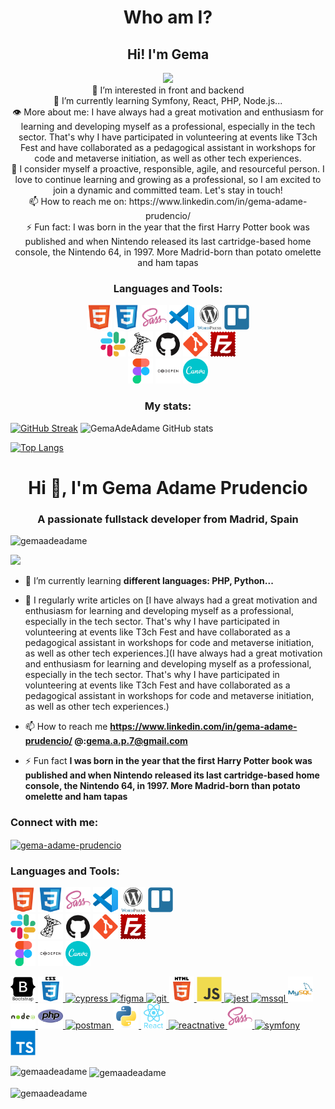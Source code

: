 
<h1 align="center">Who am I?</h1>
<h2 align="center">Hi! I'm Gema</h2>
<div id="header" align="center">
<img src="https://media.giphy.com/media/9GI7VdtNcy79PfUPn4/giphy.gif" />
</div>
<div align="center"
👋 Hi, I’m @GemaAdeAdame a passionate web fullstack developer from Madrid (Spain). Call it luck, chance or destiny but we have met on this path!<br>
👀 I’m interested in front and backend <br>
🌱 I’m currently learning Symfony, React, PHP, Node.js...<br>
👁️ More about me: I have always had a great motivation and enthusiasm for learning and developing myself as a professional, especially in the tech sector. That's why I have participated in volunteering at events like T3ch Fest and have collaborated as a pedagogical assistant in workshops for code and metaverse initiation, as well as other tech experiences. <br>
🤍 I consider myself a proactive, responsible, agile, and resourceful person. I love to continue learning and growing as a professional, so I am excited to join a dynamic and committed team. Let's stay in touch! <br>
📫 How to reach me on: https://www.linkedin.com/in/gema-adame-prudencio/ <br>
⚡ Fun fact:  I was born in the year that the first Harry Potter book was published and when Nintendo released its last cartridge-based home console, the Nintendo 64, in 1997. More Madrid-born than potato omelette and ham tapas <br>
</div>


  <div align="center">
    <h3>Languages and Tools:</h3>
    <div>
      <img src= "https://github.com/devicons/devicon/blob/master/icons/html5/html5-original.svg" title="html5" alt="html5" width="40" height="40" />
      <img src= "https://github.com/devicons/devicon/blob/master/icons/css3/css3-original.svg" title="css3"  width="40" height="40" />
      <img src= "https://github.com/devicons/devicon/blob/master/icons/sass/sass-original.svg" title="sass" width="40" height="40" />
      <img src="https://github.com/devicons/devicon/blob/master/icons/vscode/vscode-original.svg" title="vscode" width="40" height="40" />
      <img src="https://github.com/devicons/devicon/blob/master/icons/wordpress/wordpress-original.svg" title="wp" width="40" height="40" />
      <img src="https://github.com/devicons/devicon/blob/master/icons/trello/trello-plain.svg" title="trello" width="40" height="40" /><br>
      <img src="https://github.com/devicons/devicon/blob/master/icons/slack/slack-original.svg" title="slack" width="40" height="40" /> 
      <img src="https://github.com/devicons/devicon/blob/master/icons/microsoftsqlserver/microsoftsqlserver-plain.svg" title="sql" width="40" height="40" />
      <img src="https://github.com/devicons/devicon/blob/master/icons/github/github-original.svg" title="github" width="40" height="40" />
      <img src="https://github.com/devicons/devicon/blob/master/icons/git/git-original.svg" title="git" width="40" height="40" />
      <img src="https://github.com/devicons/devicon/blob/master/icons/filezilla/filezilla-plain.svg" title="filezilla" width="40" height="40" /><br>
      <img src="https://github.com/devicons/devicon/blob/master/icons/figma/figma-original.svg" title="figma" width="40" height="40" />
      <img src="https://github.com/devicons/devicon/blob/master/icons/codepen/codepen-original-wordmark.svg" title="codepen" width="40" height="40" />
      <img src="https://github.com/devicons/devicon/blob/master/icons/canva/canva-original.svg" title="canva" width="40" height="40" />
    </div>
  </div>
  
  <h3 align="center">My stats:</h3>
  
  [![GitHub Streak](https://streak-stats.demolab.com?user=GemaAdeAdame&theme=midnight-purple&hide_border=true&date_format=M%20j%5B%2C%20Y%5D)](https://git.io/streak-stats)
  ![GemaAdeAdame GitHub stats](https://github-readme-stats.vercel.app/api?username=GemaAdeAdame&show_icons=true&theme=radical)
  
  [![Top Langs](https://github-readme-stats.vercel.app/api/top-langs/?username=GemaAdeAdame&layout=compact)](https://github.com/GemaAdeAdame/github-readme-stats)
 
<!---
GemaAdeAdame/GemaAdeAdame is a ✨ special ✨ repository because its `README.md` (this file) appears on your GitHub profile.
You can click the Preview link to take a look at your changes.
--->

<h1 align="center">Hi 👋, I'm Gema Adame Prudencio</h1>
<h3 align="center">A passionate fullstack developer from Madrid, Spain</h3>

<p align="left"> <img src="https://komarev.com/ghpvc/?username=gemaadeadame&label=Profile%20views&color=0e75b6&style=flat" alt="gemaadeadame" /> </p> <img src="https://media.giphy.com/media/9GI7VdtNcy79PfUPn4/giphy.gif" />

- 🌱 I’m currently learning **different languages: PHP, Python...**

- 📝 I regularly write articles on [I have always had a great motivation and enthusiasm for learning and developing myself as a professional, especially in the tech sector. That's why I have participated in volunteering at events like T3ch Fest and have collaborated as a pedagogical assistant in workshops for code and metaverse initiation, as well as other tech experiences.](I have always had a great motivation and enthusiasm for learning and developing myself as a professional, especially in the tech sector. That's why I have participated in volunteering at events like T3ch Fest and have collaborated as a pedagogical assistant in workshops for code and metaverse initiation, as well as other tech experiences.)

- 📫 How to reach me **https://www.linkedin.com/in/gema-adame-prudencio/ @:gema.a.p.7@gmail.com**

- ⚡ Fun fact **I was born in the year that the first Harry Potter book was published and when Nintendo released its last cartridge-based home console, the Nintendo 64, in 1997. More Madrid-born than potato omelette and ham tapas**

<h3 align="left">Connect with me:</h3>
<p align="left">
<a href="https://linkedin.com/in/gema-adame-prudencio" target="blank"><img align="center" src="https://raw.githubusercontent.com/rahuldkjain/github-profile-readme-generator/master/src/images/icons/Social/linked-in-alt.svg" alt="gema-adame-prudencio" height="30" width="40" /></a>
</p>

<h3 align="left">Languages and Tools:</h3>
 <img src= "https://github.com/devicons/devicon/blob/master/icons/html5/html5-original.svg" title="html5" alt="html5" width="40" height="40" />
      <img src= "https://github.com/devicons/devicon/blob/master/icons/css3/css3-original.svg" title="css3"  width="40" height="40" />
      <img src= "https://github.com/devicons/devicon/blob/master/icons/sass/sass-original.svg" title="sass" width="40" height="40" />
      <img src="https://github.com/devicons/devicon/blob/master/icons/vscode/vscode-original.svg" title="vscode" width="40" height="40" />
      <img src="https://github.com/devicons/devicon/blob/master/icons/wordpress/wordpress-original.svg" title="wp" width="40" height="40" />
      <img src="https://github.com/devicons/devicon/blob/master/icons/trello/trello-plain.svg" title="trello" width="40" height="40" /><br>
      <img src="https://github.com/devicons/devicon/blob/master/icons/slack/slack-original.svg" title="slack" width="40" height="40" /> 
      <img src="https://github.com/devicons/devicon/blob/master/icons/microsoftsqlserver/microsoftsqlserver-plain.svg" title="sql" width="40" height="40" />
      <img src="https://github.com/devicons/devicon/blob/master/icons/github/github-original.svg" title="github" width="40" height="40" />
      <img src="https://github.com/devicons/devicon/blob/master/icons/git/git-original.svg" title="git" width="40" height="40" />
      <img src="https://github.com/devicons/devicon/blob/master/icons/filezilla/filezilla-plain.svg" title="filezilla" width="40" height="40" /><br>
      <img src="https://github.com/devicons/devicon/blob/master/icons/figma/figma-original.svg" title="figma" width="40" height="40" />
      <img src="https://github.com/devicons/devicon/blob/master/icons/codepen/codepen-original-wordmark.svg" title="codepen" width="40" height="40" />
      <img src="https://github.com/devicons/devicon/blob/master/icons/canva/canva-original.svg" title="canva" width="40" height="40" />
<p align="left"> <a href="https://getbootstrap.com" target="_blank" rel="noreferrer"> <img src="https://raw.githubusercontent.com/devicons/devicon/master/icons/bootstrap/bootstrap-plain-wordmark.svg" alt="bootstrap" width="40" height="40"/> </a> <a href="https://www.w3schools.com/css/" target="_blank" rel="noreferrer"> <img src="https://raw.githubusercontent.com/devicons/devicon/master/icons/css3/css3-original-wordmark.svg" alt="css3" width="40" height="40"/> </a> <a href="https://www.cypress.io" target="_blank" rel="noreferrer"> <img src="https://raw.githubusercontent.com/simple-icons/simple-icons/6e46ec1fc23b60c8fd0d2f2ff46db82e16dbd75f/icons/cypress.svg" alt="cypress" width="40" height="40"/> </a> <a href="https://www.figma.com/" target="_blank" rel="noreferrer"> <img src="https://www.vectorlogo.zone/logos/figma/figma-icon.svg" alt="figma" width="40" height="40"/> </a> <a href="https://git-scm.com/" target="_blank" rel="noreferrer"> <img src="https://www.vectorlogo.zone/logos/git-scm/git-scm-icon.svg" alt="git" width="40" height="40"/> </a> <a href="https://www.w3.org/html/" target="_blank" rel="noreferrer"> <img src="https://raw.githubusercontent.com/devicons/devicon/master/icons/html5/html5-original-wordmark.svg" alt="html5" width="40" height="40"/> </a> <a href="https://developer.mozilla.org/en-US/docs/Web/JavaScript" target="_blank" rel="noreferrer"> <img src="https://raw.githubusercontent.com/devicons/devicon/master/icons/javascript/javascript-original.svg" alt="javascript" width="40" height="40"/> </a> <a href="https://jestjs.io" target="_blank" rel="noreferrer"> <img src="https://www.vectorlogo.zone/logos/jestjsio/jestjsio-icon.svg" alt="jest" width="40" height="40"/> </a> <a href="https://www.microsoft.com/en-us/sql-server" target="_blank" rel="noreferrer"> <img src="https://www.svgrepo.com/show/303229/microsoft-sql-server-logo.svg" alt="mssql" width="40" height="40"/> </a> <a href="https://www.mysql.com/" target="_blank" rel="noreferrer"> <img src="https://raw.githubusercontent.com/devicons/devicon/master/icons/mysql/mysql-original-wordmark.svg" alt="mysql" width="40" height="40"/> </a> <a href="https://nodejs.org" target="_blank" rel="noreferrer"> <img src="https://raw.githubusercontent.com/devicons/devicon/master/icons/nodejs/nodejs-original-wordmark.svg" alt="nodejs" width="40" height="40"/> </a> <a href="https://www.php.net" target="_blank" rel="noreferrer"> <img src="https://raw.githubusercontent.com/devicons/devicon/master/icons/php/php-original.svg" alt="php" width="40" height="40"/> </a> <a href="https://postman.com" target="_blank" rel="noreferrer"> <img src="https://www.vectorlogo.zone/logos/getpostman/getpostman-icon.svg" alt="postman" width="40" height="40"/> </a> <a href="https://www.python.org" target="_blank" rel="noreferrer"> <img src="https://raw.githubusercontent.com/devicons/devicon/master/icons/python/python-original.svg" alt="python" width="40" height="40"/> </a> <a href="https://reactjs.org/" target="_blank" rel="noreferrer"> <img src="https://raw.githubusercontent.com/devicons/devicon/master/icons/react/react-original-wordmark.svg" alt="react" width="40" height="40"/> </a> <a href="https://reactnative.dev/" target="_blank" rel="noreferrer"> <img src="https://reactnative.dev/img/header_logo.svg" alt="reactnative" width="40" height="40"/> </a> <a href="https://sass-lang.com" target="_blank" rel="noreferrer"> <img src="https://raw.githubusercontent.com/devicons/devicon/master/icons/sass/sass-original.svg" alt="sass" width="40" height="40"/> </a> <a href="https://symfony.com" target="_blank" rel="noreferrer"> <img src="https://symfony.com/logos/symfony_black_03.svg" alt="symfony" width="40" height="40"/> </a> <a href="https://www.typescriptlang.org/" target="_blank" rel="noreferrer"> <img src="https://raw.githubusercontent.com/devicons/devicon/master/icons/typescript/typescript-original.svg" alt="typescript" width="40" height="40"/> </a> 
</p>

<p><img align="left" src="https://github-readme-stats.vercel.app/api/top-langs?username=gemaadeadame&show_icons=true&locale=en&layout=compact" alt="gemaadeadame" /></p>

<p>&nbsp;<img align="center" src="https://github-readme-stats.vercel.app/api?username=gemaadeadame&show_icons=true&locale=en" alt="gemaadeadame" /></p>

<p><img align="center" src="https://github-readme-streak-stats.herokuapp.com/?user=gemaadeadame&" alt="gemaadeadame" /></p>
